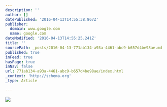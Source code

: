 ```yaml
---
description: ''
author: []
datePublished: '2016-04-13T14:55:38.867Z'
publisher:
  domain: www.google.com
  name: google.com
dateModified: '2016-04-13T14:55:25.241Z'
title: ''
sourcePath: _posts/2016-04-13-771ab134-a93a-4461-abc9-b657d4be98ae.md
published: true
inFeed: true
hasPage: true
inNav: false
url: 771ab134-a93a-4461-abc9-b657d4be98ae/index.html
_context: 'http://schema.org'
_type: Article

---
```

![](https://encrypted-tbn2.gstatic.com/images?q=tbn:ANd9GcSEZFJS-y1b9HN_lmadrQkneDPCf1IYx33kWTwbF7B80F2dGTN8hA)